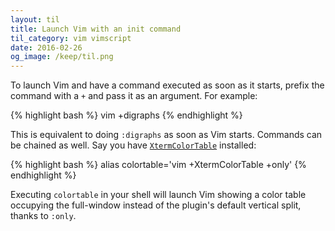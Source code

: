 ```yaml
---
layout: til
title: Launch Vim with an init command
til_category: vim vimscript
date: 2016-02-26
og_image: /keep/til.png
---
```


To launch Vim and have a command executed as soon as it starts, prefix the command with a `+` and pass it as an argument. For example:

<!--stop-->

{% highlight bash %}
vim +digraphs
{% endhighlight %}

This is equivalent to doing `:digraphs` as soon as Vim starts. Commands can be chained as well. Say you have [`XtermColorTable`](https://github.com/guns/xterm-color-table.vim) installed:

{% highlight bash %}
alias colortable='vim +XtermColorTable +only'
{% endhighlight %}

Executing `colortable` in your shell will launch Vim showing a color table occupying the full-window instead of the plugin's default
vertical split, thanks to `:only`.
